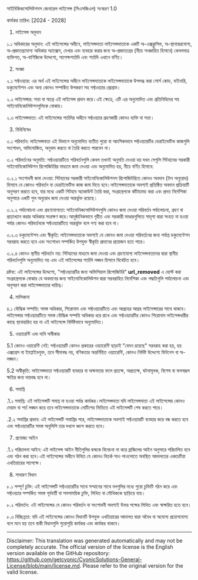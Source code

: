 সাইনিকিকসোলিউশনস জেনারেল লাইসেন্স (সিএসজিএল)
সংস্করণ 1.0

কার্যকর তারিখ: [2024 - 2028]

1. লাইসেন্স অনুদান

১.১ অধিকারের অনুদান: এই লাইসেন্সের অধীনে, লাইসেন্সদাতা লাইসেন্সদাতাকে একটি অ-এক্সক্লুসিভ, অ-স্থানান্তরযোগ্য, অ-প্রজাতন্ত্রযোগ্য অধিকার অ্যাক্সেস, দেখার এবং ব্যবহার করার জন্য অ-প্রজাতন্ত্রের (নীচে সংজ্ঞায়িত হিসাবে) কেবলমাত্র ব্যক্তিগত, অ-বাণিজ্যিক উদ্দেশ্যে, সাপেক্ষশর্তাদি এবং শর্তাদি এখানে বর্ণিত।

2. সংজ্ঞা

২.১ সফ্টওয়্যার: এর অর্থ এই লাইসেন্সের অধীনে লাইসেন্সদাতাকে লাইসেন্সদাতাকে উপলব্ধ করা সোর্স কোড, বাইনারি, ডকুমেন্টেশন এবং অন্য কোনও সম্পর্কিত উপকরণ সহ সফ্টওয়্যার প্রোগ্রাম।

২.২ লাইসেন্সার: সত্তা বা স্বতন্ত্র এই লাইসেন্স প্রদান করে।এই ক্ষেত্রে, এটি এর অনুমোদিত এবং প্রতিনিধিদের সহ সাইনোনিকোলিউশনগুলিকে বোঝায়।

২.৩ লাইসেন্সদাতা: এই লাইসেন্সের শর্তাদির অধীনে সফ্টওয়্যার গ্রহণকারী কোনও ব্যক্তি বা সত্তা।

3. বিধিনিষেধ

৩.১ পরিবর্তন: লাইসেন্সদাতা এই বিভাগে অনুমোদিত ব্যতীত পুরো বা আংশিকভাবে সফ্টওয়্যারটির ডেরাইভেটিভ কাজগুলি সংশোধন, অভিযোজিত, অনুবাদ করতে বা তৈরি করতে পারবেন না।

৩.২ পরিবর্তনের অনুমতি: সফ্টওয়্যারটিতে পরিবর্তনগুলি কেবল তখনই অনুমতি দেওয়া হয় যখন সেগুলি গিটহাবের সরকারী সাইনোনিকোলিউশন রিপোজিটরির মাধ্যমে জমা দেওয়া এবং অনুমোদিত হয়, নীচে বর্ণিত হিসাবে:

৩.২.১ সংশোধনী জমা দেওয়া: গিটহাবের সরকারী সাইনোনিকোলিউশনস রিপোজিটরিতে কোনও অবদান (টান অনুরোধ) হিসাবে যে কোনও পরিবর্তন বা ডেরাইভেটিভ কাজ জমা দিতে হবে।লাইসেন্সদাতাকে অবশ্যই প্রতিষ্ঠিত অবদান প্রক্রিয়াটি অনুসরণ করতে হবে, যার মধ্যে একটি গিটহাব অ্যাকাউন্ট তৈরি করা, সংগ্রহস্থলকে কাঁটাচামচ করা এবং প্রদত্ত নির্দেশিকা অনুসারে একটি পুল অনুরোধ জমা দেওয়া অন্তর্ভুক্ত রয়েছে।

৩.২.২ পর্যালোচনা এবং গ্রহণযোগ্যতা: সাইনোনিকসোলিউশনগুলি কোনও জমা দেওয়া পরিবর্তন পর্যালোচনা, গ্রহণ বা প্রত্যাখ্যান করার অধিকার সংরক্ষণ করে।আনুষ্ঠানিকভাবে গৃহীত এবং সরকারী ভাণ্ডারগুলিতে সাদৃশ্য দ্বারা সংহত না হওয়া পর্যন্ত কোনও পরিবর্তনকে সফ্টওয়্যারটিতে অন্তর্ভুক্ত বলে গণ্য করা হবে না।

৩.২.৩ ডকুমেন্টেশন এবং স্বীকৃতি: লাইসেন্সদাতাকে অবশ্যই যে কোনও জমা দেওয়া পরিবর্তনের জন্য পর্যাপ্ত ডকুমেন্টেশন সরবরাহ করতে হবে এবং সংশোধন সম্পর্কিত উপযুক্ত স্বীকৃতি প্রদানের প্রয়োজন হতে পারে।

৩.২.৪ কোনও স্থানীয় পরিবর্তন নয়: গিটহাবের মাধ্যমে জমা দেওয়া এবং গ্রহণযোগ্য লাইসেন্সদাতাদের দ্বারা স্থানীয় পরিবর্তনগুলি অনুমোদিত নয় এবং এই লাইসেন্সের শর্তাদি লঙ্ঘন হিসাবে বিবেচিত হবে।

দ্রষ্টব্য: এই লাইসেন্সের উদ্দেশ্যে, "সফ্টওয়্যারটির জন্য অফিসিয়াল রিপোজিটরি" __url_removed__ এ হোস্ট করা সংগ্রহস্থলকে বোঝায় যে অবদানের জন্য সাইনোনিকোলিউশন দ্বারা সরবরাহিত নির্দেশিকা এবং পদ্ধতিগুলি পর্যালোচনা এবং অনুসরণ করা লাইসেন্সদাতার দায়িত্ব।

4. মালিকানা

৪.১ বৌদ্ধিক সম্পত্তি: সমস্ত অধিকার, শিরোনাম এবং সফ্টওয়্যারটিতে এবং আগ্রহের আগ্রহ লাইসেন্সারের সাথে থাকবে।লাইসেন্সার সফ্টওয়্যারটিতে সমস্ত বৌদ্ধিক সম্পত্তি অধিকার ধরে রাখে এবং সফ্টওয়্যারটির কোনও শিরোনাম লাইসেন্সধারীর কাছে স্থানান্তরিত হয় না এই লাইসেন্সে নির্দিষ্টভাবে অনুমোদিত।

5. ওয়্যারেন্টি এবং দাবি অস্বীকার

5.1 কোনও ওয়ারেন্টি নেই: সফ্টওয়্যারটি কোনও প্রকারের ওয়্যারেন্টি ছাড়াই "যেমন রয়েছে" সরবরাহ করা হয়, হয় এক্সপ্রেস বা ইমপ্লাইডযুক্ত, তবে সীমাবদ্ধ নয়, বণিকতার অন্তর্নিহিত ওয়্যারেন্টি, কোনও নির্দিষ্ট উদ্দেশ্যে ফিটনেস বা অ-লঙ্ঘন।

5.2 অস্বীকৃতি: লাইসেন্সদাতা সফ্টওয়্যারটি ব্যবহার বা অক্ষমতার ফলে প্রত্যক্ষ, অপ্রত্যক্ষ, ঘটনামূলক, বিশেষ বা ফলস্বরূপ ক্ষতির জন্য দায়বদ্ধ হবে না।

6. সমাপ্তি

.1.১ সমাপ্তি: এই লাইসেন্সটি সমাপ্ত না হওয়া পর্যন্ত কার্যকর।লাইসেন্সদাতা যদি লাইসেন্সদাতা এই লাইসেন্সের কোনও মেয়াদ বা শর্ত লঙ্ঘন করে তবে লাইসেন্সদাতাকে নোটিশের ভিত্তিতে এই লাইসেন্সটি শেষ করতে পারে।

.2.২ সমাপ্তির প্রভাব: এই লাইসেন্সটি সমাপ্তির পরে, লাইসেন্সদাতাকে অবশ্যই সফ্টওয়্যারটি ব্যবহার করে বন্ধ করতে হবে এবং সফ্টওয়্যারটির সমস্ত অনুলিপি তার দখলে ধ্বংস করতে হবে।

7. প্রযোজ্য আইন

.1.১ পরিচালনা আইন: এই লাইসেন্স আইন নীতিগুলির দ্বন্দ্বকে বিবেচনা না করে ব্রাজিলের আইন অনুসারে পরিচালিত হবে এবং গঠন করা হবে।এই লাইসেন্সের অধীনে উত্থিত যে কোনও বিতর্ক সাও পাওলোতে অবস্থিত আদালতের একচেটিয়া এখতিয়ারের সাপেক্ষে।

8. সাধারণ বিধান

৮.১ সম্পূর্ণ চুক্তি: এই লাইসেন্সটি সফ্টওয়্যারটির সাথে সম্মানের সাথে দলগুলির মধ্যে পুরো চুক্তিটি গঠন করে এবং সফ্টওয়্যার সম্পর্কিত সমস্ত পূর্ববর্তী বা সমসাময়িক চুক্তি, লিখিত বা মৌখিককে ছাড়িয়ে যায়।

৮.২ পরিবর্তন: এই লাইসেন্সের যে কোনও পরিবর্তন বা সংশোধনী অবশ্যই উভয় পক্ষের লিখিত এবং স্বাক্ষরিত হতে হবে।

৮.৩ বিচ্ছিন্নতা: যদি এই লাইসেন্সের কোনও বিধানটি উপযুক্ত এখতিয়ারের আদালত দ্বারা অবৈধ বা অযোগ্য প্রয়োগযোগ্য বলে মনে হয় তবে বাকী বিধানগুলি পুরোপুরি কার্যকর এবং কার্যকর থাকবে।

---
Disclaimer: This translation was generated automatically and may not be completely accurate. The official version of the license is the English version available on the GitHub repository: https://github.com/getcyonic/CyonicSolutions-General-License/blob/main/license.md. Please refer to the original version for the valid license.
